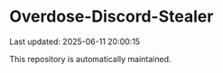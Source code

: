 # Overdose-Discord-Stealer

Last updated: 2025-06-11 20:00:15

This repository is automatically maintained.
